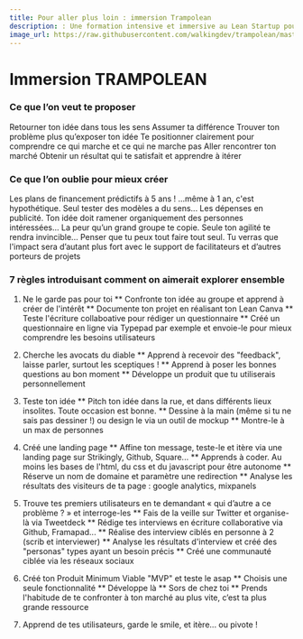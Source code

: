 ```yaml
---
title: Pour aller plus loin : immersion Trampolean
description: : Une formation intensive et immersive au Lean Startup pour tester ton projet
image_url: https://raw.githubusercontent.com/walkingdev/trampolean/master/media/trampolean-immersion.png
---
```


# Immersion TRAMPOLEAN

### Ce que l’on veut te proposer

Retourner ton idée dans tous les sens 
Assumer ta différence
Trouver ton problème plus qu’exposer ton idée 
Te positionner clairement pour comprendre ce qui marche et ce qui ne marche pas
Aller rencontrer ton marché
Obtenir un résultat qui te satisfait et apprendre à itérer

### Ce que l’on oublie pour mieux créer

Les plans de financement prédictifs à 5 ans ! ...même à 1 an, c'est hypothétique. Seul tester des modèles a du sens...
Les dépenses en publicité. Ton idée doit ramener organiquement des personnes intéressées...
La peur qu’un grand groupe te copie. Seule ton agilité te rendra invincible...
Penser que tu peux tout faire tout seul. Tu verras que l'impact sera d’autant plus fort avec le support de facilitateurs et d’autres porteurs de projets

### 7 règles introduisant comment on aimerait explorer ensemble

1. Ne le garde pas pour toi
  ** Confronte ton idée au groupe et apprend à créer de l'intérêt
  ** Documente ton projet en réalisant ton Lean Canva
  ** Teste l'écriture collaboative pour rédiger un questionnaire
  ** Créé un questionnaire en ligne via Typepad par exemple et envoie-le pour mieux comprendre les besoins utilisateurs
  
2. Cherche les avocats du diable
  ** Apprend à recevoir des "feedback", laisse parler, surtout les sceptiques !
  ** Apprend à poser les bonnes questions au bon moment
  ** Développe un produit que tu utiliserais personnellement
  
3. Teste ton idée
  ** Pitch ton idée dans la rue, et dans différents lieux insolites. Toute occasion est bonne.
  ** Dessine à la main (même si tu ne sais pas dessiner !) ou design le via un outil de mockup
  ** Montre-le à un max de personnes
  
4. Créé une landing page
  ** Affine ton message, teste-le et itère via une landing page sur Strikingly, Github, Square...
  ** Apprends à coder. Au moins les bases de l'html, du css et du javascript pour être autonome
  ** Réserve un nom de domaine et paramètre une redirection
  ** Analyse les résultats des visiteurs de ta page : google analytics, mixpanels
  
5. Trouve tes premiers utilisateurs en te demandant « qui d’autre a ce problème ? » et interroge-les
  ** Fais de la veille sur Twitter et organise-là via Tweetdeck
  ** Rédige tes interviews en écriture collaborative via Github, Framapad...
  ** Réalise des interview ciblés en personne à 2 (scrib et interviewer)
  ** Analyse les résultats d'interview et créé des "personas" types ayant un besoin précis
  ** Créé une communauté ciblée via les réseaux sociaux
  
6. Créé ton Produit Minimum Viable "MVP" et teste le asap
  ** Choisis une seule fonctionnalité
  ** Développe là
  ** Sors de chez toi
  ** Prends l'habitude de te confronter à ton marché au plus vite, c’est ta plus grande ressource
  
7. Apprend de tes utilisateurs, garde le smile, et itère... ou pivote !
